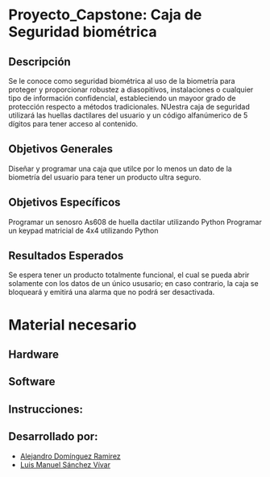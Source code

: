 # Proyecto_Capstone: Caja de Seguridad biométrica

## Descripción
Se le conoce como seguridad biométrica al uso de la biometría para proteger y proporcionar robustez a diasopitivos, instalaciones o cualquier tipo de información confidencial, estableciendo un mayoor grado de protección respecto a métodos tradicionales. NUestra caja de seguridad utilizará las huellas dactilares del usuario y un código alfanúmerico de 5 dígitos para tener acceso al contenido.

## Objetivos Generales
Diseñar y programar una caja que utilce por lo menos un dato de la biometría del usuario para tener un producto ultra seguro. 
## Objetivos Específicos
Programar un senosro As608 de huella dactilar utilizando Python
Programar un keypad matricial de 4x4 utilizando Python
## Resultados Esperados
Se espera tener un producto totalmente funcional, el cual se pueda abrir solamente con los datos de un único ususario; en caso contrario, la caja se bloqueará y emitirá una alarma que no podrá ser desactivada.
# Material necesario
## Hardware
## Software

## Instrucciones:

## Desarrollado por:
- [Alejandro Domínguez Ramirez](https://github.com/Alejandro-Dom)
- [Luis Manuel Sánchez Vívar](https://github.com/ManuSV16)


